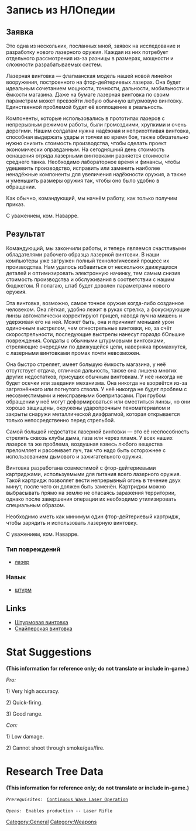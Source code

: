 # Запись из НЛОпедии

## Заявка

Это одна из нескольких, посланных мной, заявок на исследование и
разработку нового лазерного оружия. Каждая из них потребует отдельного
рассмотрения из-за разницы в размерах, мощности и сложности
разрабатываемых систем.

Лазерная винтовка — флагманская модель нашей новой линейки вооружения,
построенного на фтор-дейтериевых лазерах. Она будет идеальным сочетанием
мощности, точности, дальности, мобильности и ёмкости магазина. Даже на
бумаге лазерная винтовка по своим параметрам может превзойти любую
обычную штурмовую винтовку. Единственной проблемой будет её воплощение в
реальность.

Компоненты, которые использовались в прототипах лазеров с непрерывным
режимом работы, были громоздкими, хрупкими и очень дорогими. Нашим
солдатам нужна надёжная и неприхотливая винтовка, способная выдержать
удары и толчки во время боя, также обязательно нужно снизить стоимость
производства, чтобы сделать проект экономически оправданным. На
сегодняшний день стоимость оснащения отряда лазерными винтовками
равняется стоимости среднего танка. Необходимо лабораторное время и
финансы, чтобы удешевить производство, исправить или заменить наиболее
ненадёжные компоненты для увеличения надёжности оружия, а также и
уменьшить размеры оружия так, чтобы оно было удобно в обращении.

Как обычно, командующий, мы начнём работу, как только получим приказ.

С уважением, ком. Наварре.

## Результат

Командующий, мы закончили работы, и теперь являемся счастливыми
обладателями рабочего образца лазерной винтовки. В наши компьютеры уже
загружен полный технологический процесс их производства. Нам удалось
избавиться от нескольких движущихся деталей и оптимизировать электронную
начинку, тем самым снизив стоимость производства и обслуживания в
соответствии с нашим бюджетом. Я полагаю, штаб будет доволен параметрами
нового оружия.

Эта винтовка, возможно, самое точное оружие когда-либо созданное
человеком. Она лёгкая, удобно лежит в руках стрелка, а фокусирующие
линзы автоматически корректируют прицел, наводя луч на мишень и
удерживая его на ней. Может быть, она и причинит меньший урон одиночным
выстрелом, чем огнестрельные винтовки, но, за счёт скорострельности,
последующие выстрелы нанесут гораздо бОльшие повреждения. Солдаты с
обычными штурмовыми винтовками, стреляющие очередями по движущейся цели,
наверняка промахнутся, с лазерными винтовками промах почти невозможен.

Она быстро стреляет, имеет большую ёмкость магазина, у неё отсутствует
отдача, отличная дальность, также она лишена многих других недостатков,
присущих обычным винтовкам. У неё никогда не будет осечки или заедания
механизма. Она никогда не взорвётся из-за загрязнённого или погнутого
ствола. У неё никогда не будет проблем с несовместимыми и неисправными
боеприпасами. При грубом обращении у неё могут деформироваться или
сместиться линзы, но они хорошо защищены, окружены ударопрочным
пеноматериалом и закрыты снаружи металлической диафрагмой, которая
открывается только непосредственно перед стрельбой.

Самой большой недостаток лазерной винтовки — это её неспособность
стрелять сквозь клубы дыма, газа или через пламя. У всех наших лазеров
та же проблема, воздушная взвесь любого вещества преломляет и рассеивает
луч, так что надо быть осторожнее с использованием дымового и
зажигательного оружия.

Винтовка разработана совместимой с фтор-дейтериевыми картриджами,
используемыми для питания всего лазерного оружия. Такой картридж
позволяет вести непрерывный огонь в течение двух минут, после чего он
должен быть заменён. Картриджи можно выбрасывать прямо на землю не
опасаясь заражения территории, однако после завершения операции их
необходимо утилизировать специальным образом.

Необходимо иметь как минимум один фтор-дейтериевый картридж, чтобы
зарядить и использовать лазерную винтовку.

С уважением, ком. Наварре.

### Тип повреждений

- [лазер](Типы_повреждений/лазер "wikilink")

### Навык

- [штурм](Навыки/штурм "wikilink")

## Links

- [Штурмовая
  винтовка](Снаряжение/Основное_оружие/Штурмовая_винтовка "wikilink")
- [Снайперская
  винтовка](Снаряжение/Основное_оружие/Снайперская_винтовка "wikilink")

# Stat Suggestions

**(This information for reference only; do not translate or include
in-game.)**

*Pro:*

1\) Very high accuracy.

2\) Quick-firing.

3\) Good range.

*Con:*

1\) Low damage.

2\) Cannot shoot through smoke/gas/fire.

# Research Tree Data

**(This information for reference only; do not translate or include
in-game.)**

*`Prerequisites:`*
` `[`Continuous Wave Laser Operation`](Research/Continuous_Wave_Laser_Operation "wikilink")

*`Opens:`*
` Enables production -- Laser Rifle`

[Category:General](Category:General "wikilink")
[Category:Weapons](Category:Weapons "wikilink")